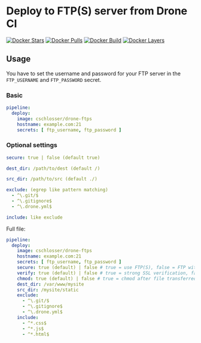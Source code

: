 # Deploy to FTP(S) server from Drone CI

[![Docker Stars](https://img.shields.io/docker/stars/cschlosser/drone-ftps.svg)](https://hub.docker.com/r/cschlosser/drone-ftps/)
[![Docker Pulls](https://img.shields.io/docker/pulls/cschlosser/drone-ftps.svg)](https://hub.docker.com/r/cschlosser/drone-ftps/)
[![Docker Build](https://img.shields.io/docker/build/cschlosser/drone-ftps.svg)](https://hub.docker.com/r/cschlosser/drone-ftps/)
[![Docker Layers](https://images.microbadger.com/badges/image/cschlosser/drone-ftps.svg)](https://hub.docker.com/r/cschlosser/drone-ftps/)

## Usage

You have to set the username and password for your FTP server in the `FTP_USERNAME` and `FTP_PASSWORD` secret.

### Basic

```yaml
pipeline:
  deploy:
    image: cschlosser/drone-ftps
    hostname: example.com:21
    secrets: [ ftp_username, ftp_password ]
```

### Optional settings

```yaml
secure: true | false (default true)

dest_dir: /path/to/dest (default /)

src_dir: /path/to/src (default ./)

exclude: (egrep like pattern matching)
  - ^\.git/$
  - ^\.gitignore$
  - ^\.drone.yml$

include: like exclude
```

Full file:

```yaml
pipeline:
  deploy:
    image: cschlosser/drone-ftps
    hostname: example.com:21
    secrets: [ ftp_username, ftp_password ]
    secure: true (default) | false # true = use FTP(S), false = FTP without SSL
    verify: true (default) | false # true = strong SSL verification, false = supress SSL verification error
    chmod: true (default) | false # true = chmod after file transferred, false = no chmod after file transferred
    dest_dir: /var/www/mysite
    src_dir: /mysite/static
    exclude:
      - ^\.git/$
      - ^\.gitignore$
      - ^\.drone.yml$
    include:
      - ^*.css$
      - ^*.js$
      - ^*.html$
```
